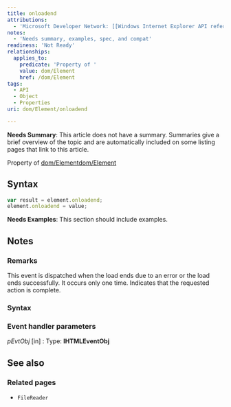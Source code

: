 ```yaml
---
title: onloadend
attributions:
  - 'Microsoft Developer Network: [[Windows Internet Explorer API reference](http://msdn.microsoft.com/en-us/library/ie/hh828809%28v=vs.85%29.aspx) Article]'
notes:
  - 'Needs summary, examples, spec, and compat'
readiness: 'Not Ready'
relationships:
  applies_to:
    predicate: 'Property of '
    value: dom/Element
    href: /dom/Element
tags:
  - API
  - Object
  - Properties
uri: dom/Element/onloadend

---
```

**Needs Summary**: This article does not have a summary. Summaries give a brief overview of the topic and are automatically included on some listing pages that link to this article.

Property of [dom/Element](/dom/Element)[dom/Element](/dom/Element)

## Syntax

``` js
var result = element.onloadend;
element.onloadend = value;
```

**Needs Examples**: This section should include examples.

## Notes

### Remarks

This event is dispatched when the load ends due to an error or the load ends successfully. It occurs only one time. Indicates that the requested action is complete.

### Syntax

### Event handler parameters

*pEvtObj* [in]
:   Type: ****IHTMLEventObj****

## See also

### Related pages

-   `FileReader`
